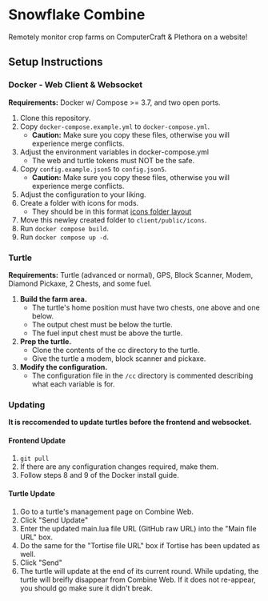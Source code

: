 # Snowflake Combine

Remotely monitor crop farms on ComputerCraft & Plethora on a website!

## Setup Instructions

### Docker - Web Client & Websocket

**Requirements:** Docker w/ Compose >= 3.7, and two open ports.

1. Clone this repository.
2. Copy `docker-compose.example.yml` to `docker-compose.yml`.
    - **Caution:** Make sure you copy these files, otherwise you will experience merge conflicts.
3. Adjust the environment variables in docker-compose.yml
    - The web and turtle tokens must NOT be the safe.
4. Copy `config.example.json5` to `config.json5`.
    - **Caution:** Make sure you copy these files, otherwise you will experience merge conflicts.
5. Adjust the configuration to your liking.
6. Create a folder with icons for mods.
    - They should be in this format [icons folder layout](https://i.znepb.me/LDIH.png)
7. Move this newley created folder to `client/public/icons`.
8. Run `docker compose build`.
9. Run `docker compose up -d`.

### Turtle

**Requirements:** Turtle (advanced or normal), GPS, Block Scanner, Modem, Diamond Pickaxe, 2 Chests, and some fuel.

1. **Build the farm area.**
    - The turtle's home position must have two chests, one above and one below.
    - The output chest must be below the turtle.
    - The fuel input chest must be above the turtle.
2. **Prep the turtle.**
    - Clone the contents of the cc directory to the turtle.
    - Give the turtle a modem, block scanner and pickaxe.
3. **Modify the configuration.**
    - The configuration file in the `/cc` directory is commented describing what each variable is for.

### Updating

**It is reccomended to update turtles before the frontend and websocket.**

#### Frontend Update

1. `git pull`
2. If there are any configuration changes required, make them.
3. Follow steps 8 and 9 of the Docker install guide.

#### Turtle Update

1. Go to a turtle's management page on Combine Web.
2. Click "Send Update"
3. Enter the updated main.lua file URL (GitHub raw URL) into the "Main file URL" box.
4. Do the same for the "Tortise file URL" box if Tortise has been updated as well.
5. Click "Send"
6. The turtle will update at the end of its current round. While updating, the turtle will breifly disappear from Combine Web. If it does not re-appear, you should go make sure it didn't break.
